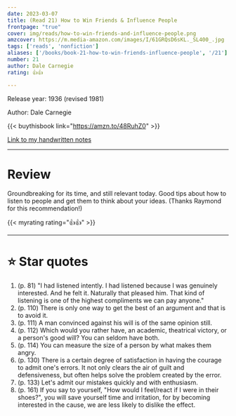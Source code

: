 ```yaml
---
date: 2023-03-07
title: (Read 21) How to Win Friends & Influence People
frontpage: "true"
cover: img/reads/how-to-win-friends-and-influence-people.png
amzcover: https://m.media-amazon.com/images/I/61GRQsD6sKL._SL400_.jpg
tags: ['reads', 'nonfiction']
aliases: ['/books/book-21-how-to-win-friends-influence-people', '/21']
number: 21
author: Dale Carnegie
rating: 👍👍

---
```


Release year: 1936 (revised 1981)

Author: Dale Carnegie

{{< buythisbook link="https://amzn.to/48RuhZ0" >}}

[Link to my handwritten notes](https://drive.google.com/file/d/1vERAxqfBZRaVyu_Yc1d4um5iY9wfso3w/view?usp=drive_link)

---

# Review

Groundbreaking for its time, and still relevant today. Good tips about
how to listen to people and get them to think about your ideas. (Thanks
Raymond for this recommendation!)

{{< myrating rating="👍👍" >}}


---

# :star: Star quotes

1. (p. 81) "I had listened intently. I had listened because I was
   genuinely interested. And he felt it. Naturally that pleased him.
   That kind of listening is one of the highest compliments we can pay
   anyone."
1. (p. 110) There is only one way to get the best of an argument and
   that is to avoid it.
1. (p. 111) A man convinced against his will is of the same opinion
   still.
1. (p. 112) Which would you rather have, an academic, theatrical
   victory, or a person's good will? You can seldom have both.
1. (p. 114) You can measure the size of a person by what makes them
   angry.
1. (p. 130) There is a certain degree of satisfaction in having the
   courage to admit one's errors. It not only clears the air of guilt
   and defensiveness, but often helps solve the problem created by the
   error.
1. (p. 133) Let's admit our mistakes quickly and with enthusiasm.
1. (p. 161) If you say to yourself, "How would I feel/react if I were in
   their shoes?", you will save yourself time and irritation, for by
   becoming interested in the cause, we are less likely to dislike the
   effect.
